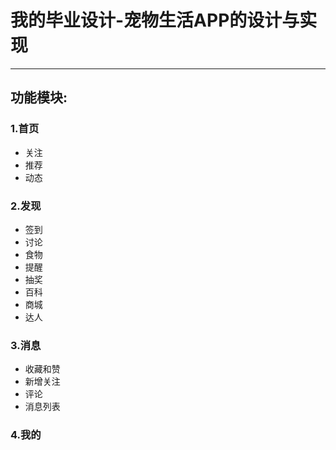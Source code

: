# 我的毕业设计-宠物生活APP的设计与实现
---------------------
## 功能模块:
### 1.首页
- 关注
- 推荐
- 动态

### 2.发现
- 签到
- 讨论
- 食物
- 提醒
- 抽奖
- 百科
- 商城
- 达人

### 3.消息
- 收藏和赞
- 新增关注
- 评论
- 消息列表
### 4.我的







